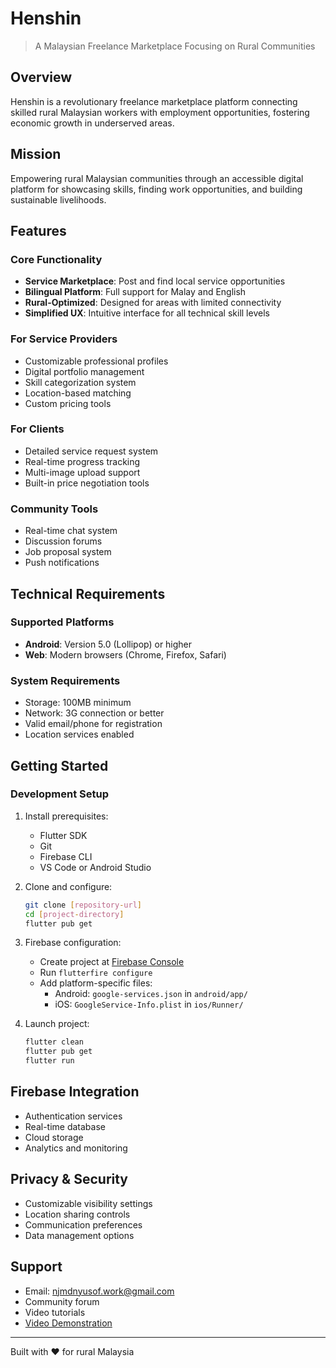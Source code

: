 # Henshin
> A Malaysian Freelance Marketplace Focusing on Rural Communities

## Overview
Henshin is a revolutionary freelance marketplace platform connecting skilled rural Malaysian workers with employment opportunities, fostering economic growth in underserved areas.

## Mission
Empowering rural Malaysian communities through an accessible digital platform for showcasing skills, finding work opportunities, and building sustainable livelihoods.

## Features

### Core Functionality
- **Service Marketplace**: Post and find local service opportunities
- **Bilingual Platform**: Full support for Malay and English
- **Rural-Optimized**: Designed for areas with limited connectivity
- **Simplified UX**: Intuitive interface for all technical skill levels

### For Service Providers
- Customizable professional profiles
- Digital portfolio management
- Skill categorization system
- Location-based matching
- Custom pricing tools

### For Clients
- Detailed service request system
- Real-time progress tracking
- Multi-image upload support
- Built-in price negotiation tools

### Community Tools
- Real-time chat system
- Discussion forums
- Job proposal system
- Push notifications

## Technical Requirements

### Supported Platforms
- **Android**: Version 5.0 (Lollipop) or higher
- **Web**: Modern browsers (Chrome, Firefox, Safari)

### System Requirements
- Storage: 100MB minimum
- Network: 3G connection or better
- Valid email/phone for registration
- Location services enabled

## Getting Started

### Development Setup
1. Install prerequisites:
   - Flutter SDK
   - Git
   - Firebase CLI
   - VS Code or Android Studio

2. Clone and configure:
   ```bash
   git clone [repository-url]
   cd [project-directory]
   flutter pub get
   ```

3. Firebase configuration:
   - Create project at [Firebase Console](https://console.firebase.google.com/)
   - Run `flutterfire configure`
   - Add platform-specific files:
     - Android: `google-services.json` in `android/app/`
     - iOS: `GoogleService-Info.plist` in `ios/Runner/`

4. Launch project:
   ```bash
   flutter clean
   flutter pub get
   flutter run
   ```

## Firebase Integration
- Authentication services
- Real-time database
- Cloud storage
- Analytics and monitoring

## Privacy & Security
- Customizable visibility settings
- Location sharing controls
- Communication preferences
- Data management options

## Support
- Email: njmdnyusof.work@gmail.com
- Community forum
- Video tutorials
- [Video Demonstration](https://drive.google.com/file/d/1DZTsQfl9j8VxcaiaYoL35buBXUqAVnZI/view?usp=sharing)

---

Built with ❤️ for rural Malaysia